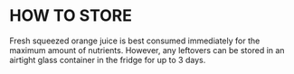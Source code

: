 # HOW TO STORE
Fresh squeezed orange juice is best consumed immediately for the maximum amount of nutrients. However, any leftovers can be stored in an airtight glass container in the fridge for up to 3 days. 